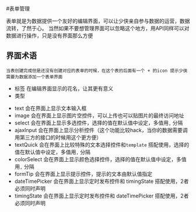 
#表单管理

 表单就是为数据提供一个友好的编辑界面，可以让少侠亲自参与数据的运营，数据流转，了然于心。
 当然如果不要想管理界面可以忽略这个地方，用API同样可以对数据进行操作，只是没有界面那么方便

## 界面术语

   `当表创建完成但是还没有创建对应的表单的时候，在这个表的后面有一个 + 的icon 提示少侠需要为数据添加一个表单界面`

 * 标签 在编辑界面显示的花名，让其更有意义
 * 类型
  - text            会在界面上显示文本输入框
  - image           会在界面上显示图片空控件，可以上传也可以贴图片的最终访问地址
  - select          会在界面上显示多选控件，选择的值在默认值中设定，多值用`,` 分隔
  - ajaxInput       会在界面上显示分析控件（这个功能比较hack，当你的数据需要调用第三方的接口的时候用这个更方便）
  - textQuick       会在界面上比较特殊的文本选择控件和`template` 搭配使用，选择的值在默认值中设定，多值用`,` 分隔
  - colorSelect     会在界面上显示颜色选择控件，选择的值在默认值中设定，多值用`,` 分隔
  - formTip         会在界面上显示提示控件，提示的文本由默认值指定
  - dateTimePicker  会在界面上显示定时发布控件和 timingState 搭配使用，2者必须同时声明
  - timingState     会在界面上显示定时发布控件和 dateTimePicker 搭配使用，2者必须同时声明


